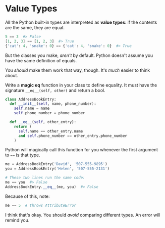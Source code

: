 # Value Types
All the Python built-in types are interpreted as **value types**:
if the contents are the same, they are equal.
```python
5 == 3  #> False
[1, 2, 3] == [1, 2, 3]  #> True
{'cat': 4, 'snake': 0} == {'cat': 4, 'snake': 0}  #> True
```

But the classes you make, _aren't_ by default.
Python doesn't assume you have the same definition of equals.

You _should_ make them work that way, though.
It's _much_ easier to think about.

Write a **magic eq** function in your class to define equality.
It must have the signature `__eq__(self, other)` and return a bool.
```python
class AddressBookEntry:
  def __init__(self, name, phone_number):
    self.name = name
    self.phone_number = phone_number

  def __eq__(self, other_entry):
    return (
      self.name == other_entry.name
      and self.phone_number == other_entry.phone_number
    )
```

Python will magically call this function for you whenever the first argument to `==` is that type.
```python
me = AddressBookEntry('David', '507-555-9895')
you = AddressBookEntry('Helen', '507-555-2131')

# These two lines run the same code:
me == you  #> False
AddressBookEntry.__eq__(me, you)  #> False
```

Because of this, note:
```python
me == 5  # throws AttributeError
```
I think that's okay.
You should _avoid_ comparing different types.
An error will remind you.
